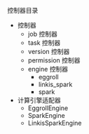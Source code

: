 控制器目录
- 控制器
  - job 控制器
  - task 控制器
  - version 控制器
  - permission 控制器
  - engine 控制器
    - eggroll
    - linkis_spark
    - spark
- 计算引擎适配器
  - EggrollEngine
  - SparkEngine
  - LinkisSparkEngine